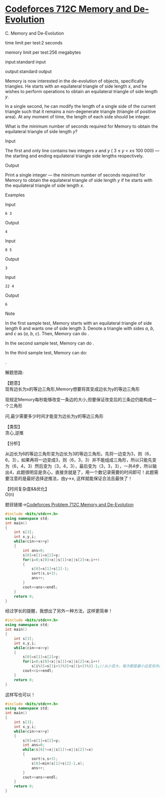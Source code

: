 # [Codeforces 712C Memory and De-Evolution][0] 

C. Memory and De-Evolution

time limit per test:2 seconds

memory limit per test:256 megabytes

input:standard input

output:standard output

Memory is now interested in the de-evolution of objects, specifically triangles. He starts with an equilateral triangle of side length _x_, and he wishes to perform operations to obtain an equilateral triangle of side length _y_.

In a single second, he can modify the length of a single side of the current triangle such that it remains a non-degenerate triangle (triangle of positive area). At any moment of time, the length of each side should be integer.

What is the minimum number of seconds required for Memory to obtain the equilateral triangle of side length _y_?

Input

The first and only line contains two integers _x_ and _y_ ( 3 ≤ _y_ < _x_≤ 100 000) — the starting and ending equilateral triangle side lengths respectively.

Output

Print a single integer — the minimum number of seconds required for Memory to obtain the equilateral triangle of side length _y_ if he starts with the equilateral triangle of side length _x_.

Examples

Input

    6 3

Output

    4

Input

    8 5

Output

    3

Input

    22 4

Output

    6

Note

In the first sample test, Memory starts with an equilateral triangle of side length 6 and wants one of side length 3. Denote a triangle with sides _a_, _b_, and _c_ as (_a_, _b_, _c_). Then, Memory can do .

In the second sample test, Memory can do .

In the third sample test, Memory can do: 

.

解题思路:

【题意】  
现有边长为x的等边三角形,Memory想要将其变成边长为y的等边三角形

现规定Memory每秒能够改变一条边的大小,但要保证改变后的三条边仍能构成一个三角形

问,最少需要多少时间才能变为边长为y的等边三角形

【类型】  
贪心,逆推

【分析】

从边长为6的等边三角形变为边长为3的等边三角形。先将一边变为3，则（6，6，3），如果再将一边变成3，则（6，3，3）并不能组成三角形，所以只能先变为（6，4，3）然后变为（3，4，3），最后变为（3，3，3），一共4步，所以输出4，此题很明显是贪心，直接贪就是了，用一个数记录需要的时间即可！此题需要注意的是最好选择逆推法，由y->x, 这样就能保证合法且最快了！

【时间复杂度&&优化】  
O(n)

题目链接→[Codeforces Problem 712C Memory and De-Evolution][1]

 
```c++
#include <bits/stdc++.h>
using namespace std;
int main()
{
    int s[3];
    int x,y,i;
    while(cin>>x>>y)
    {
        int ans=0;
        s[0]=s[1]=s[2]=y;
        for(i=0;s[0]<x||s[1]<x||s[2]<x;i++)
        {
            s[0]=s[1]+s[2]-1;
            sort(s,s+3);
            ans++;
        }
        cout<<ans<<endl;
    }
    return 0;
}
```
经过学长的提醒，我想出了另外一种方法，这样更简单！

 
```c++
#include <bits/stdc++.h>
using namespace std;
int main()
{
    int s[3];
    int x,y,i;
    while(cin>>x>>y)
    {
        s[0]=s[1]=s[2]=y;
        for(i=0;s[0]<x||s[1]<x||s[2]<x;i++)
            s[i%3]=s[(i+1)%3]+s[(i+2)%3]-1;//从小变大，每次都是最小边变另外两边的和减1,s[0],s[1],s[2]依次变就能保证，变时候一定是三个里面最小的
        cout<<i<<endl;
    }
    return 0;
}
```
这样写也可以！

 
```c++
#include <bits/stdc++.h>
using namespace std;
int main()
{
    int s[3];
    int x,y,i;
    while(cin>>x>>y)
    {
        s[0]=s[1]=s[2]=y;
        int ans=0;
        while(s[0]!=x||s[1]!=x||s[2]!=x)
        {
            sort(s,s+3);
            s[0]=min(s[1]+s[2]-1,x);
            ans++;
        }
        cout<<ans<<endl;
    }
    return 0;
}
```
[0]: http://www.cnblogs.com/ECJTUACM-873284962/p/6379014.html
[1]: http://codeforces.com/problemset/problem/712/C